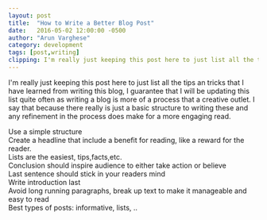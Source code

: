 ```yaml
---
layout: post
title:  "How to Write a Better Blog Post"
date:   2016-05-02 12:00:00 -0500
author: "Arun Varghese"
category: development
tags: [post,writing]
clipping: I'm really just keeping this post here to just list all the tips an tricks that I have learned from writing this blog, I guarantee that I will be updating this list quite often as writing a blog is more of a process that a creative outlet. I say that because there really is just a basic structure to writing these and any refinement in the process does make for a more engaging read...
---
```



I'm really just keeping this post here to just list all the tips an tricks that I have learned from writing this blog, I guarantee that I will be updating this list quite often as writing a blog is more of a process that a creative outlet. I say that because there really is just a basic structure to writing these and any refinement in the process does make for a more engaging read.

<i class="fa fa-fw fa-hand-o-right"></i> Use a simple structure  
<i class="fa fa-fw fa-hand-o-right"></i> Create a headline that include a benefit for reading, like a reward for the reader.    
<i class="fa fa-fw fa-hand-o-right"></i> Lists are the easiest, tips,facts,etc.  
<i class="fa fa-fw fa-hand-o-right"></i> Conclusion should inspire audience to either take action or believe   
<i class="fa fa-fw fa-hand-o-right"></i> Last sentence should stick in your readers mind  
<i class="fa fa-fw fa-hand-o-right"></i> Write introduction last  
<i class="fa fa-fw fa-hand-o-right"></i> Avoid long running paragraphs, break up text to make it manageable and easy to read  
<i class="fa fa-fw fa-hand-o-right"></i> Best types of posts:  informative, lists, ..

>